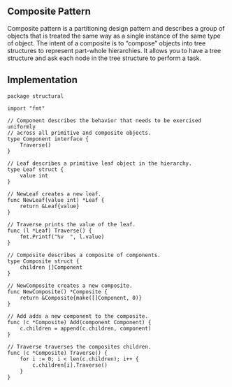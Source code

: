 ## Composite Pattern
Composite pattern is a partitioning design pattern and describes a group of objects that is treated the same way as a single instance of the same type of object. The intent of a composite is to “compose” objects into tree structures to represent part-whole hierarchies. It allows you to have a tree structure and ask each node in the tree structure to perform a task.

## Implementation
```
package structural

import "fmt"

// Component describes the behavior that needs to be exercised uniformly
// across all primitive and composite objects.
type Component interface {
	Traverse()
}

// Leaf describes a primitive leaf object in the hierarchy.
type Leaf struct {
	value int
}

// NewLeaf creates a new leaf.
func NewLeaf(value int) *Leaf {
	return &Leaf{value}
}

// Traverse prints the value of the leaf.
func (l *Leaf) Traverse() {
	fmt.Printf("%v  ", l.value)
}

// Composite describes a composite of components.
type Composite struct {
	children []Component
}

// NewComposite creates a new composite.
func NewComposite() *Composite {
	return &Composite{make([]Component, 0)}
}

// Add adds a new component to the composite.
func (c *Composite) Add(component Component) {
	c.children = append(c.children, component)
}

// Traverse traverses the composites children.
func (c *Composite) Traverse() {
	for i := 0; i < len(c.children); i++ {
		c.children[i].Traverse()
	}
}
```
